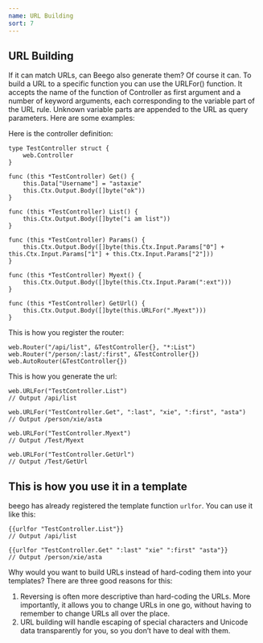 ```yaml
---
name: URL Building
sort: 7
---
```


## URL Building
If it can match URLs, can Beego also generate them? Of course it can. To build a URL to a specific function you can use the URLFor() function. It accepts the name of the function of Controller as first argument and a number of keyword arguments, each corresponding to the variable part of the URL rule. Unknown variable parts are appended to the URL as query parameters. Here are some examples:

Here is the controller definition:

```
type TestController struct {
	web.Controller
}

func (this *TestController) Get() {
	this.Data["Username"] = "astaxie"
	this.Ctx.Output.Body([]byte("ok"))
}

func (this *TestController) List() {
	this.Ctx.Output.Body([]byte("i am list"))
}

func (this *TestController) Params() {
	this.Ctx.Output.Body([]byte(this.Ctx.Input.Params["0"] + this.Ctx.Input.Params["1"] + this.Ctx.Input.Params["2"]))
}

func (this *TestController) Myext() {
	this.Ctx.Output.Body([]byte(this.Ctx.Input.Param(":ext")))
}

func (this *TestController) GetUrl() {
	this.Ctx.Output.Body([]byte(this.URLFor(".Myext")))
}
```

This is how you register the router:

```
web.Router("/api/list", &TestController{}, "*:List")
web.Router("/person/:last/:first", &TestController{})
web.AutoRouter(&TestController{})
```

This is how you generate the url:

```
web.URLFor("TestController.List")
// Output /api/list

web.URLFor("TestController.Get", ":last", "xie", ":first", "asta")
// Output /person/xie/asta

web.URLFor("TestController.Myext")
// Output /Test/Myext

web.URLFor("TestController.GetUrl")
// Output /Test/GetUrl
```

## This is how you use it in a template
beego has already registered the template function `urlfor`. You can use it like this:

```
{{urlfor "TestController.List"}}
// Output /api/list

{{urlfor "TestController.Get" ":last" "xie" ":first" "asta"}}
// Output /person/xie/asta
```
	
Why would you want to build URLs instead of hard-coding them into your templates? There are three good reasons for this:

1. Reversing is often more descriptive than hard-coding the URLs. More importantly, it allows you to change URLs in one go, without having to remember to change URLs all over the place.
2. URL building will handle escaping of special characters and Unicode data transparently for you, so you don’t have to deal with them.

